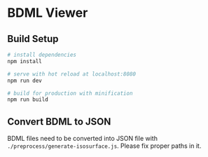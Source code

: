 # BDML Viewer
## Build Setup

``` bash
# install dependencies
npm install

# serve with hot reload at localhost:8080
npm run dev

# build for production with minification
npm run build
```

## Convert BDML to JSON
BDML files need to be converted into JSON file with `./preprocess/generate-isosurface.js`. Please fix proper paths in it.
